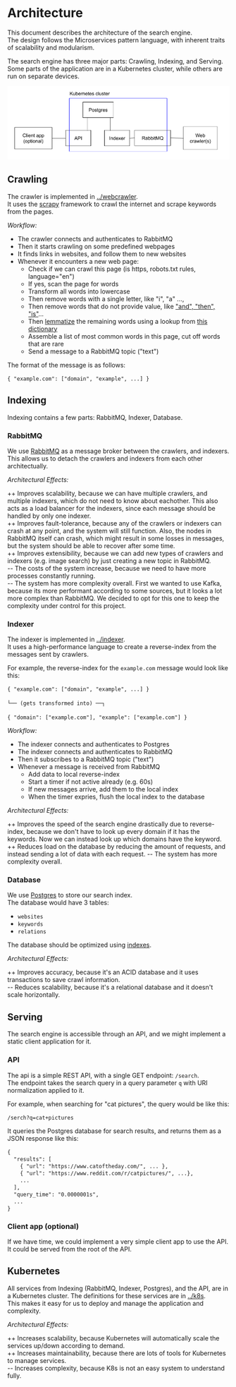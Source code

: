 # Architecture

This document describes the architecture of the search engine.  
The design follows the Microservices pattern language, with inherent traits of scalability and modularism.  

The search engine has three major parts: Crawling, Indexing, and Serving.  
Some parts of the application are in a Kubernetes cluster, while others are run on separate devices.  

![architecture](./architecture.png)

## Crawling

The crawler is implemented in [../webcrawler](../webcrawler/).  
It uses the [scrapy](https://scrapy.org/) framework to crawl the internet and scrape keywords from the pages.

_Workflow:_

- The crawler connects and authenticates to RabbitMQ
- Then it starts crawling on some predefined webpages
- It finds links in websites, and follow them to new websites
- Whenever it encounters a new web page:
  - Check if we can crawl this page (is https, robots.txt rules, language="en")
  - If yes, scan the page for words
  - Transform all words into lowercase
  - Then remove words with a single letter, like "i", "a" ...,
  - Then remove words that do not provide value, like ["and", "then", "is"](https://en.wikipedia.org/wiki/Most_common_words_in_English)...
  - Then [lemmatize](https://en.wikipedia.org/wiki/Lemmatization) the remaining words using a lookup from [this dictionary](https://github.com/michmech/lemmatization-lists/blob/master/lemmatization-en.txt)
  - Assemble a list of most common words in this page, cut off words that are rare
  - Send a message to a RabbitMQ topic ("text")

The format of the message is as follows:

```
{ "example.com": ["domain", "example", ...] }
```

## Indexing

Indexing contains a few parts: RabbitMQ, Indexer, Database.

### RabbitMQ

We use [RabbitMQ](https://www.rabbitmq.com/) as a message broker between the crawlers, and indexers. This allows us to detach the crawlers and indexers from each other architectually. 

_Architectural Effects:_

++ Improves scalability, because we can have multiple crawlers, and multiple indexers, which do not need to know about eachother. This also acts as a load balancer for the indexers, since each message should be handled by only one indexer.  
++ Improves fault-tolerance, because any of the crawlers or indexers can crash at any point, and the system will still function. Also, the nodes in RabbitMQ itself can crash, which might result in some losses in messages, but the system should be able to recover after some time.  
++ Improves extensibility, because we can add new types of crawlers and indexers (e.g. image search) by just creating a new topic in RabbitMQ.  
-- The costs of the system increase, because we need to have more processes constantly running.  
-- The system has more complexity overall. First we wanted to use Kafka, because its more performant according to some sources, but it looks a lot more complex than RabbitMQ. We decided to opt for this one to keep the complexity under control for this project.

### Indexer

The indexer is implemented in [../indexer](../indexer/).  
It uses a high-performance language to create a reverse-index from the messages sent by crawlers. 

For example, the reverse-index for the `example.com` message would look like this:

```
{ "example.com": ["domain", "example", ...] }

└── (gets transformed into) ──┐

{ "domain": ["example.com"], "example": ["example.com"] }
```

_Workflow:_

- The indexer connects and authenticates to Postgres
- The indexer connects and authenticates to RabbitMQ
- Then it subscribes to a RabbitMQ topic ("text")
- Whenever a message is received from RabbitMQ
  - Add data to local reverse-index
  - Start a timer if not active already (e.g. 60s)
  - If new messages arrive, add them to the local index
  - When the timer expries, flush the local index to the database

_Architectural Effects:_

++ Improves the speed of the search engine drastically due to reverse-index, because we don't have to look up every domain if it has the keywords. Now we can instead look up which domains have the keyword.  
++ Reduces load on the database by reducing the amount of requests, and instead sending a lot of data with each request.
-- The system has more complexity overall.

### Database

We use [Postgres](https://www.postgresql.org/) to store our search index.  
The database would have 3 tables:
- `websites`
- `keywords`
- `relations`

The database should be optimized using [indexes](https://www.postgresql.org/docs/current/indexes.html).

_Architectural Effects:_

++ Improves accuracy, because it's an ACID database and it uses transactions to save crawl information.  
-- Reduces scalability, because it's a relational database and it doesn't scale horizontally.

## Serving

The search engine is accessible through an API, and we might implement a static client application for it.

### API

The api is a simple REST API, with a single GET endpoint: `/search`.  
The endpoint takes the search query in a query parameter `q` with URI normalization applied to it.

For example, when searching for "cat pictures", the query would be like this:

```
/serch?q=cat+pictures
```

It queries the Postgres database for search results, and returns them as a JSON response like this:

```
{
  "results": [
    { "url": "https://www.catoftheday.com/", ... },
    { "url": "https://www.reddit.com/r/catpictures/", ...},
    ...
  ],
  "query_time": "0.0000001s",
  ...
}

```

### Client app (optional)

If we have time, we could implement a very simple client app to use the API. It could be served from the root of the API.

## Kubernetes

All services from Indexing (RabbitMQ, Indexer, Postgres), and the API, are in a Kubernetes cluster. The definitions for these services are in [../k8s](../k8s/).  
This makes it easy for us to deploy and manage the application and complexity.  

_Architectural Effects:_

++ Increases scalability, because Kubernetes will automatically scale the services up/down according to demand.  
++ Increases maintainability, because there are lots of tools for Kubernetes to manage services.  
-- Increases complexity, because K8s is not an easy system to understand fully. 